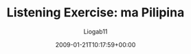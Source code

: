 ---
title: 'Listening Exercise: ma Pilipina'
posts: 1
hash: 'dRxUVcte'
author: 'Liogab11'
date: 2009-01-21T10:17:59+00:00
sources:
  - https://tokipona.yahoogroups.narkive.com/dRxUVcte
---